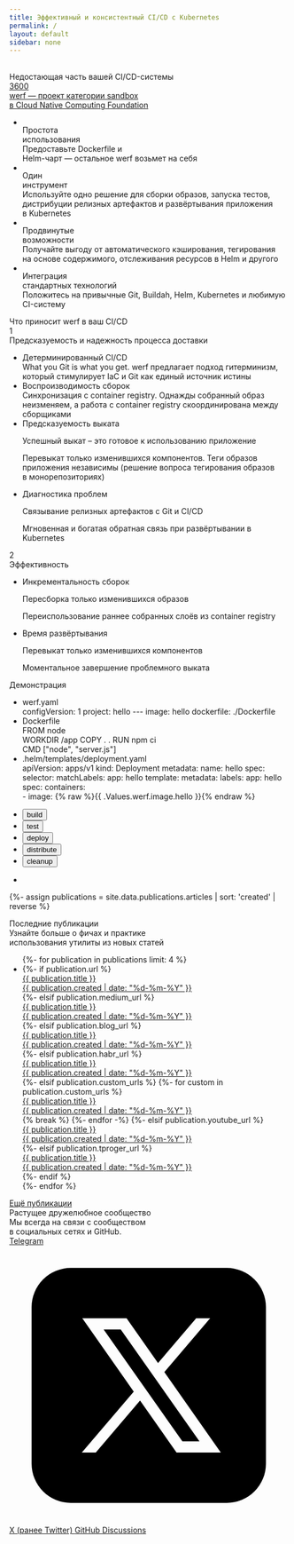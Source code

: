 ```yaml
---
title: Эффективный и консистентный CI/CD с Kubernetes
permalink: /
layout: default
sidebar: none
---
```


<div class="intro-banner" id="intro-banner">
    <div class="page__container">
        <div class="intro-banner__background-shapes">
            <img class="left" src="/assets/images/backgrounds/intro-banner-left.svg" alt="">
            <img class="right" src="/assets/images/backgrounds/intro-banner-right.svg" alt="">
        </div>
        <div class="intro-banner__wrap">
            <div class="intro-banner__title">Недостающая часть вашей CI/CD-системы</div>
            <div class="building-utility__pic">
                <img src="{% asset landing/building-utility-scheme.svg @path %}" alt="">
            </div>
            <div class="intro-banner__links">
                <div class="intro-banner__links-github">
                    <span class="page__icon page__icon_github-white intro-banner__github-icon"></span>
                    <a href="https://github.com/werf/werf" class="intro-banner__github-counter">
                        <span class="intro-banner__github-counter-num"><span class="gh_counter">3600</span></span>
                    </a>
                </div>
                <div class="intro-banner__link-cncf">
                    <a href="https://www.cncf.io/projects/werf/" target="_blank">
                        <!-- spell-check-ignore -->
                        <img src="/assets/images/cncf-logo-small.svg" alt="">
                        <!-- end-spell-check-ignore -->
                        <div class="link-cncf__text">werf — проект категории sandbox <br>в Cloud Native Computing Foundation</div>
                    </a>
                </div>
            </div>
        </div>
    </div>
</div>

<div class="features-card" id="werf-features">
    <div class="page__container">
        <div class="features-card__wrap">
            <ul class="features-card__list">
                <li class="features-card__item">
                    <div class="card__item-icon">
                        <img src="{% asset icons/finger.svg @path %}" alt="">
                    </div>
                    <div class="card__item-title">Простота <br>использования</div>
                    <div class="card__item-text">Предоставьте Dockerfile и<br>Helm-чарт — остальное werf возьмет на себя</div>
                </li>
                <li class="features-card__item">
                    <div class="card__item-icon">
                        <img src="{% asset icons/box-icon.svg @path %}" alt="">
                    </div>
                    <div class="card__item-title">Один <br>инструмент</div>
                    <div class="card__item-text">Используйте одно решение для сборки образов, запуска тестов, дистрибуции релизных артефактов и развёртывания приложения в Kubernetes</div>
                </li>
                <li class="features-card__item">
                    <div class="card__item-icon">
                        <img src="{% asset icons/weightlifter-icon.svg @path %}" alt="">
                    </div>
                    <div class="card__item-title">Продвинутые <br>возможности</div>
                    <div class="card__item-text">Получайте выгоду от автоматического кэширования, тегирования на основе содержимого, отслеживания ресурсов в Helm и другого</div>
                </li>
                <li class="features-card__item">
                    <div class="card__item-icon">
                        <img src="{% asset icons/triangel.svg @path %}" alt="">
                    </div>
                    <div class="card__item-title">Интеграция <br>стандартных технологий</div>
                    <div class="card__item-text">Положитесь на привычные Git, Buildah, Helm, Kubernetes и любимую CI-систему</div>
                </li>
            </ul>
        </div>
    </div>
</div>

<div class="what-problems-solve">
    <div class="page__container">
        <div class="what-problems__title title-h3">Что приносит werf в ваш CI/CD</div>
        <div class="what-problems__subtitle">
            <span class="subtitle-problem-number">1</span>
            <div class="subtitle-problem-text">Предсказуемость и надежность процесса доставки</div>
        </div>
        <div class="what-problems__wrap">
            <div class="what-problems__grid">
                <ul class="what-problems__list">
                    <li class="features-card__item">
                        <div class="card__item-title">Детерминированный CI/CD</div>
                        <div class="card__item-text">What you Git is what you get. werf предлагает подход гитерминизм, который cтимулирует IaC и Git как единый источник истины</div>
                    </li>
                    <li class="features-card__item">
                        <div class="card__item-title">Воспроизводимость сборок</div>
                        <div class="card__item-text">Cинхронизация с container registry. Однажды собранный образ неизменяем, а работа с container registry скоординирована между сборщиками</div>
                    </li>
                    <li class="features-card__item">
                        <div class="card__item-title">Предсказуемость выката</div>
                        <div class="card__item-text">
                            <p>Успешный выкат – это готовое к использованию приложение</p>
                            <p>Перевыкат только изменившихся компонентов. Теги образов приложения независимы (решение вопроса тегирования образов в монорепозиториях)</p>
                        </div>
                    </li>
                    <li class="features-card__item">
                        <div class="card__item-title">Диагностика проблем</div>
                        <div class="card__item-text">
                            <p>Связывание релизных артефактов с Git и CI/CD</p>
                            <p>Мгновенная и богатая обратная связь при развёртывании в Kubernetes</p>
                        </div>
                    </li>
                </ul>
            </div>
            <div class="what-problems__pic">
                <img src="/assets/images/werf-schema_ru.svg" alt="">
            </div>
        </div>
        <div class="what-problems__subtitle">
            <span class="subtitle-problem-number">2</span>
            <div class="subtitle-problem-text">Эффективность</div>
        </div>
        <div class="what-problems__wrap">
            <div class="what-problems__pic">
                <img src="/assets/images/werf-time.svg" alt="">
            </div>
            <div class="what-problems__grid">
                <ul class="what-problems__list">
                    <li class="features-card__item">
                        <div class="card__item-title">Инкрементальность сборок</div>
                        <div class="card__item-text">
                            <p>Пересборка только изменившихся образов</p>
                            <p>Переиспользование раннее собранных слоёв из container registry</p>
                        </div>
                    </li>
                    <li class="features-card__item">
                        <div class="card__item-title">Время развёртывания</div>
                        <div class="card__item-text">
                            <p>Перевыкат только изменившихся компонентов</p>
                            <p>Моментальное завершение проблемного выката</p>
                        </div>
                    </li>
                </ul>
            </div>
        </div>
    </div>
</div>

<div class="demo-block" id="how-it-works">
    <div class="page__container">
        <div class="demo-block__wrap">
            <div class="demo-block__title title-h3">Демонстрация</div>
            <div class="demo-block__tabs-wrap">
                <div class="demo-block__code">
                    <!-- spell-check-ignore -->
                    <ul class="code-list">
                        <li class="code-item">
                            <div class="code-item-title">werf.yaml</div>
                            <div class="code-item-text">
                                <span>configVersion: 1</span>
                                <span>project: hello</span>
                                <span>---</span>
                                <span>image: hello</span>
                                <span>dockerfile: ./Dockerfile</span>
                            </div>
                        </li>
                        <li class="code-item">
                            <div class="code-item-title">Dockerfile</div>
                            <div class="code-item-text">
                                <span>FROM node</span>
                                <br>
                                <span>WORKDIR /app</span>
                                <span>COPY . .</span>
                                <span>RUN npm ci</span>
                                <br>
                                <span>CMD ["node", "server.js"]</span>
                            </div>
                        </li>
                        <li class="code-item">
                            <div class="code-item-title">.helm/templates/deployment.yaml</div>
                            <div class="code-item-text">
                                <span>apiVersion: apps/v1</span>
                                <span>kind: Deployment</span>
                                <span>metadata:
                                    <span>name: hello</span>
                                </span>
                                <span>spec:
                                <span>selector:
                                    <span>matchLabels:
                                        <span>app: hello</span>
                                    </span>
                                </span>
                                <span>template:
                                    <span>metadata:
                                        <span>labels:
                                            <span>app: hello</span>
                                        </span>
                                    </span>
                                    <span>spec:
                                        <span>containers:<br>
                                            - image: {% raw %}{{ .Values.werf.image.hello }}{% endraw %}
                                        </span>
                                    </span>
                                </span>
                            </span>
                            </div>
                        </li>
                    </ul>
                    <!-- end-spell-check-ignore -->
                </div>
                <div class="demo-block__tabs">
                    <div class="tabs__nav">
                        <ul class="tabs__nav-list">
                            <li class="tabs__nav-item"><button class="button active" data-tabs-button="build">build</button></li>
                            <li class="tabs__nav-item"><button class="button" data-tabs-button="test">test</button></li>
                            <li class="tabs__nav-item"><button class="button" data-tabs-button="deploy">deploy</button></li>
                            <li class="tabs__nav-item"><button class="button" data-tabs-button="distribute">distribute</button></li>
                            <li class="tabs__nav-item"><button class="button" data-tabs-button="cleanup">cleanup</button></li>
                        </ul>
                    </div>
                    <div class="tabs__video-wrap">
                        <ul class="tabs__video-list">
                            <li class="tabs__video-item" data-tabs-video="build">
                                <div class="tabs__video-item-terminal">
                                    <div class="tabs__video-item-container" id="demo"></div>
                                </div>
                            </li>
                        </ul>
                    </div>
                </div>
            </div>
        </div>
    </div>
</div>

{%- assign publications = site.data.publications.articles | sort: 'created' | reverse %}

<div class="publications" id="publications">
    <div class="page__container">
        <div class="publications__content">
            <div class="publications__title">Последние публикации</div>
            <div class="publications__subtitle">Узнайте больше о фичах и практике<br />использования утилиты из новых статей</div>
            <div class="publications__cards">
                <ul class="publications__cards--list">
                    {%- for publication in publications limit: 4 %}
                    <li class="publications__cards--item">
                        {%- if publication.url %}
                        <a href="{{ publication.url }}" class="publications__cards--link" target="_blank">
                            <span class="publications__cards--pic" style="background-image: url('{{ publication.img | true_relative_url }}')"></span>
                            <div class="publications__cards--title">{{ publication.title }}</div>
                            <div class="publications__cards--date">{{ publication.created | date: "%d-%m-%Y" }}</div>
                        </a>
                        {%- elsif publication.medium_url %}
                        <a href="{{ publication.medium_url }}" class="publications__cards--link" target="_blank">
                            <span class="publications__cards--pic" style="background-image: url('{{ publication.img | true_relative_url }}')"></span>
                            <div class="publications__cards--title">{{ publication.title }}</div>
                            <div class="publications__cards--date">{{ publication.created | date: "%d-%m-%Y" }}</div>
                        </a>
                        {%- elsif publication.blog_url %}
                        <a href="{{ publication.blog_url }}" class="publications__cards--link" target="_blank">
                            <span class="publications__cards--pic" style="background-image: url('{{ publication.img | true_relative_url }}')"></span>
                            <div class="publications__cards--title">{{ publication.title }}</div>
                            <div class="publications__cards--date">{{ publication.created | date: "%d-%m-%Y" }}</div>
                        </a>
                        {%- elsif publication.habr_url %}
                        <a href="{{ publication.habr_url }}" class="publications__cards--link" target="_blank">
                            <span class="publications__cards--pic" style="background-image: url('{{ publication.img | true_relative_url }}')"></span>
                            <div class="publications__cards--title">{{ publication.title }}</div>
                            <div class="publications__cards--date">{{ publication.created | date: "%d-%m-%Y" }}</div>
                        </a>
                        {%- elsif publication.custom_urls %}
                        {%- for custom in publication.custom_urls %}
                        <a href="{{ custom.url }}" class="publications__cards--link" target="_blank">
                            <span class="publications__cards--pic" style="background-image: url('{{ publication.img | true_relative_url }}')"></span>
                            <div class="publications__cards--title">{{ publication.title }}</div>
                            <div class="publications__cards--date">{{ publication.created | date: "%d-%m-%Y" }}</div>
                        </a>
                        {% break %}
                        {%- endfor -%}
                        {%- elsif publication.youtube_url %}
                        <a href="{{ publication.youtube_url }}" class="publications__cards--link" target="_blank">
                            <span class="publications__cards--pic" style="background-image: url('{{ publication.img | true_relative_url }}')"></span>
                            <div class="publications__cards--title">{{ publication.title }}</div>
                            <div class="publications__cards--date">{{ publication.created | date: "%d-%m-%Y" }}</div>
                        </a>
                        {%- elsif publication.tproger_url %}
                        <a href="{{ publication.tproger_url }}" class="publications__cards--link" target="_blank">
                            <span class="publications__cards--pic" style="background-image: url('{{ publication.img | true_relative_url }}')"></span>
                            <div class="publications__cards--title">{{ publication.title }}</div>
                            <div class="publications__cards--date">{{ publication.created | date: "%d-%m-%Y" }}</div>
                        </a>
                        {%- endif %}
                    </li>
                    {%- endfor %}
                </ul>
            </div>
            <div class="community__btns">
                <a href="/publications.html" class="page__btn page__btn_o publications__btn">
                    <span>Ещё публикации</span>
                </a>
            </div>
        </div>
    </div>
</div>

<div class="community" id="community">
    <div class="page__container">
        <div class="community__content">
            <div class="community__title">Растущее дружелюбное сообщество</div>
            <div class="community__subtitle">Мы всегда на связи с сообществом<br/> в социальных сетях и GitHub.</div>
            <div class="community__btns">
                <a href="{{ site.social_links[page.lang].telegram }}" target="_blank" class="page__btn page__btn_w community__btn">
                    <span class="page__icon page__icon_telegram"></span>
                    Telegram
                </a>
                <a href="{{ site.social_links[page.lang].twitter }}" target="_blank" class="page__btn page__btn_w community__btn">
                    <span class="page__icon page__icon_twitter">
                        <svg xmlns="http://www.w3.org/2000/svg" viewBox="0 0 50 50"><path d="M11 4a7 7 0 0 0-7 7v28a7 7 0 0 0 7 7h28a7 7 0 0 0 7-7V11a7 7 0 0 0-7-7H11zm2.086 9h7.937l5.637 8.01L33.5 13H36l-8.21 9.613L37.913 37H29.98l-6.541-9.293L15.5 37H13l9.309-10.896L13.086 13zm3.828 2 14.107 20h3.065L19.979 15h-3.065z"/></svg>
                    </span>
                    X (ранее Twitter)
                </a>
                <a href="https://github.com/werf/werf/discussions" rel="noopener noreferrer" target="_blank" class="page__btn page__btn_w community__btn">
                    <span class="page__icon page__icon_github"></span>
                    GitHub Discussions
                </a>
            </div>
        </div>
    </div>
</div>
